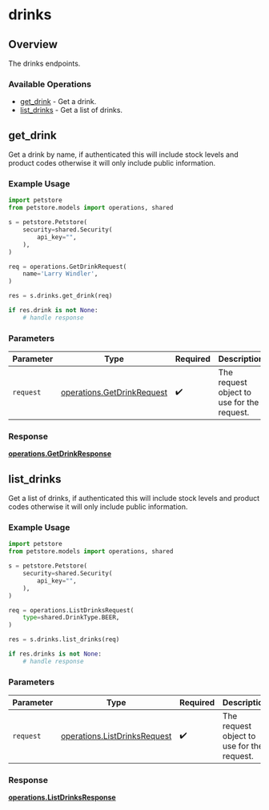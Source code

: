 # drinks

## Overview

The drinks endpoints.

### Available Operations

* [get_drink](#get_drink) - Get a drink.
* [list_drinks](#list_drinks) - Get a list of drinks.

## get_drink

Get a drink by name, if authenticated this will include stock levels and product codes otherwise it will only include public information.

### Example Usage

```python
import petstore
from petstore.models import operations, shared

s = petstore.Petstore(
    security=shared.Security(
        api_key="",
    ),
)

req = operations.GetDrinkRequest(
    name='Larry Windler',
)

res = s.drinks.get_drink(req)

if res.drink is not None:
    # handle response
```

### Parameters

| Parameter                                                                | Type                                                                     | Required                                                                 | Description                                                              |
| ------------------------------------------------------------------------ | ------------------------------------------------------------------------ | ------------------------------------------------------------------------ | ------------------------------------------------------------------------ |
| `request`                                                                | [operations.GetDrinkRequest](../../models/operations/getdrinkrequest.md) | :heavy_check_mark:                                                       | The request object to use for the request.                               |


### Response

**[operations.GetDrinkResponse](../../models/operations/getdrinkresponse.md)**


## list_drinks

Get a list of drinks, if authenticated this will include stock levels and product codes otherwise it will only include public information.

### Example Usage

```python
import petstore
from petstore.models import operations, shared

s = petstore.Petstore(
    security=shared.Security(
        api_key="",
    ),
)

req = operations.ListDrinksRequest(
    type=shared.DrinkType.BEER,
)

res = s.drinks.list_drinks(req)

if res.drinks is not None:
    # handle response
```

### Parameters

| Parameter                                                                    | Type                                                                         | Required                                                                     | Description                                                                  |
| ---------------------------------------------------------------------------- | ---------------------------------------------------------------------------- | ---------------------------------------------------------------------------- | ---------------------------------------------------------------------------- |
| `request`                                                                    | [operations.ListDrinksRequest](../../models/operations/listdrinksrequest.md) | :heavy_check_mark:                                                           | The request object to use for the request.                                   |


### Response

**[operations.ListDrinksResponse](../../models/operations/listdrinksresponse.md)**

